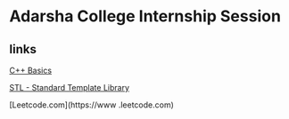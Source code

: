 # Adarsha College Internship Session
## links
[C++ Basics](https://www.geeksforgeeks.org/c-plus-plus/)

[STL - Standard Template Library](https://www.geeksforgeeks.org/the-c-standard-template-library-stl/)

[Leetcode.com](https://www
.leetcode.com)
